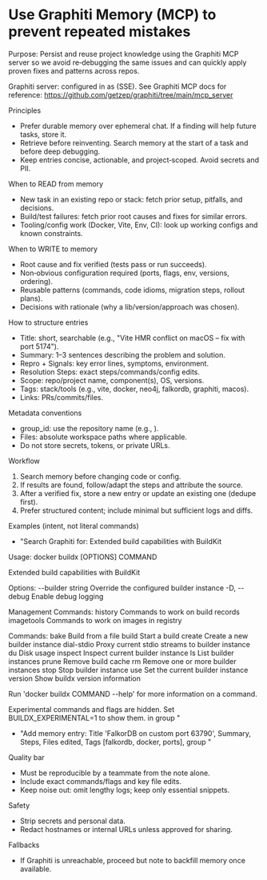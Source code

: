# Use Graphiti Memory (MCP) to prevent repeated mistakes

Purpose: Persist and reuse project knowledge using the Graphiti MCP server so we avoid re‑debugging the same issues and can quickly apply proven fixes and patterns across repos.

Graphiti server: configured in  as  (SSE). See Graphiti MCP docs for reference: https://github.com/getzep/graphiti/tree/main/mcp_server

Principles
- Prefer durable memory over ephemeral chat. If a finding will help future tasks, store it.
- Retrieve before reinventing. Search memory at the start of a task and before deep debugging.
- Keep entries concise, actionable, and project‑scoped. Avoid secrets and PII.

When to READ from memory
- New task in an existing repo or stack: fetch prior setup, pitfalls, and decisions.
- Build/test failures: fetch prior root causes and fixes for similar errors.
- Tooling/config work (Docker, Vite, Env, CI): look up working configs and known constraints.

When to WRITE to memory
- Root cause and fix verified (tests pass or run succeeds).
- Non‑obvious configuration required (ports, flags, env, versions, ordering).
- Reusable patterns (commands, code idioms, migration steps, rollout plans).
- Decisions with rationale (why a lib/version/approach was chosen).

How to structure entries
- Title: short, searchable (e.g., "Vite HMR conflict on macOS – fix with port 5174").
- Summary: 1–3 sentences describing the problem and solution.
- Repro + Signals: key error lines, symptoms, environment.
- Resolution Steps: exact steps/commands/config edits.
- Scope: repo/project name, component(s), OS, versions.
- Tags: stack/tools (e.g., vite, docker, neo4j, falkordb, graphiti, macos).
- Links: PRs/commits/files.

Metadata conventions
- group_id: use the repository name (e.g., ).
- Files: absolute workspace paths where applicable.
- Do not store secrets, tokens, or private URLs.

Workflow
1) Search memory before changing code or config.
2) If results are found, follow/adapt the steps and attribute the source.
3) After a verified fix, store a new entry or update an existing one (dedupe first).
4) Prefer structured content; include minimal but sufficient logs and diffs.

Examples (intent, not literal commands)
- "Search Graphiti for: Extended build capabilities with BuildKit

Usage:  docker buildx [OPTIONS] COMMAND

Extended build capabilities with BuildKit

Options:
      --builder string   Override the configured builder instance
  -D, --debug            Enable debug logging

Management Commands:
  history     Commands to work on build records
  imagetools  Commands to work on images in registry

Commands:
  bake        Build from a file
  build       Start a build
  create      Create a new builder instance
  dial-stdio  Proxy current stdio streams to builder instance
  du          Disk usage
  inspect     Inspect current builder instance
  ls          List builder instances
  prune       Remove build cache
  rm          Remove one or more builder instances
  stop        Stop builder instance
  use         Set the current builder instance
  version     Show buildx version information

Run 'docker buildx COMMAND --help' for more information on a command.

Experimental commands and flags are hidden. Set BUILDX_EXPERIMENTAL=1 to show them. in group "
- "Add memory entry: Title 'FalkorDB on custom port 63790', Summary, Steps, Files edited, Tags [falkordb, docker, ports], group "

Quality bar
- Must be reproducible by a teammate from the note alone.
- Include exact commands/flags and key file edits.
- Keep noise out: omit lengthy logs; keep only essential snippets.

Safety
- Strip secrets and personal data.
- Redact hostnames or internal URLs unless approved for sharing.

Fallbacks
- If Graphiti is unreachable, proceed but note to backfill memory once available.
